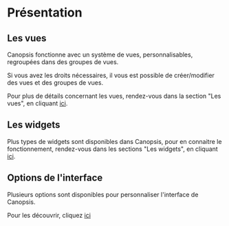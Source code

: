 #  Présentation

## Les vues

Canopsis fonctionne avec un système de vues, personnalisables, regroupées dans des groupes de vues.

Si vous avez les droits nécessaires, il vous est possible de créer/modifier des vues et des groupes de vues.

Pour plus de détails concernant les vues, rendez-vous dans la section "Les vues", en cliquant [ici](./vues).

## Les widgets

Plus types de widgets sont disponibles dans Canopsis, pour en connaitre le fonctionnement, rendez-vous dans les sections "Les widgets", en cliquant [ici](./widgets).

## Options de l'interface

Plusieurs options sont disponibles pour personnaliser l'interface de Canopsis.

Pour les découvrir, cliquez [ici](./parametres-de-linterface)
